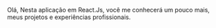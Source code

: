 Olá, 
Nesta aplicação em React.Js, você me conhecerá um pouco mais, meus projetos e experiências profissionais.
